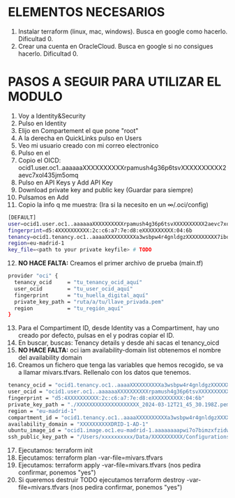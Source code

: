 # ELEMENTOS NECESARIOS

1. Instalar terraform (linux, mac, windows). Busca en google como hacerlo. Dificultad 0.
2. Crear una cuenta en OracleCloud. Busca en google si no consigues hacerlo. Dificultad 0.

# PASOS A SEGUIR PARA UTILIZAR EL MODULO

1. Voy a Identity&Security
2. Pulso en Identity
3. Elijo en Compartement el que pone "root"
4. A la derecha en QuickLinks pulso en Users
5. Veo mi usuario creado con mi correo electronico
6. Pulso en el
7. Copio el OICD: ocid1.user.oc1..aaaaaaXXXXXXXXXXrpamush4g36p6tsvXXXXXXXXXX2aevc7xol435jm5omq
8. Pulso en API Keys y Add API Key
9. Download private key and public key (Guardar para siempre)
10. Pulsamos en Add
11. Copio la info q me muestra: (Ira si la necesito en un ∞/.oci/config)

```bash
[DEFAULT]
user=ocid1.user.oc1..aaaaaaXXXXXXXXXXrpamush4g36p6tsvXXXXXXXXXX2aevc7xol435jm5omq
fingerprint=d5:4XXXXXXXXXX:2c:c6:a7:7e:d8:eXXXXXXXXXX:04:6b
tenancy=ocid1.tenancy.oc1..aaaaXXXXXXXXXXa3wsbpw4r4gnldgzXXXXXXXXXX7ibozkcmwlchksxe3lsa
region=eu-madrid-1
key_file=<path to your private keyfile> # TODO
```

12. **NO HACE FALTA:** Creamos el primer archivo de prueba (main.tf)

```bash
provider "oci" {
  tenancy_ocid     = "tu_tenancy_ocid_aquí"
  user_ocid        = "tu_user_ocid_aquí"
  fingerprint      = "tu_huella_digital_aquí"
  private_key_path = "ruta/a/tu/llave_privada.pem"
  region           = "tu_región_aquí"
}
```

13. Para el Compartiment ID, desde Identity vas a Compartiment, hay uno creado por defecto, pulsas en el y podras copiar el ID.
14. En buscar, buscas: Tenancy details y desde ahi sacas el tenancy_oicd
15. **NO HACE FALTA:** oci iam availability-domain list obtenemos el nombre del availability domain
16. Creamos un fichero que tenga las variables que hemos recogido, se va a llamar mivars.tfvars. Rellenalo con los datos que tenemos.

```bash
tenancy_ocid = "ocid1.tenancy.oc1..aaaaXXXXXXXXXXa3wsbpw4r4gnldgzXXXXXXXXXX7ibozkcmwlchksxe3lsa"
user_ocid = "ocid1.user.oc1..aaaaaaXXXXXXXXXXrpamush4g36p6tsvXXXXXXXXXX2aevc7xol435jm5omq"
fingerprint = "d5:4XXXXXXXXXX:2c:c6:a7:7e:d8:eXXXXXXXXXX:04:6b"
private_key_path = "./XXXXXXXXXXXXXXXXXXXX_2024-03-12T21_45_30.198Z.pem"
region = "eu-madrid-1"
compartment_id = "ocid1.tenancy.oc1..aaaaXXXXXXXXXXa3wsbpw4r4gnldgzXXXXXXXXXX7ibozkcmwlchksxe3lsa"
availability_domain = "XXXXXXXXXXDRID-1-AD-1"
ubuntu_image_id = "ocid1.image.oc1.eu-madrid-1.aaaaaaaapwi7o7bimzxfzidwhsp3a6mcf76v45ydhdgrsva6lu4d5nbj6fkq"
ssh_public_key_path = "/Users/xxxxxxxxxx/Data/XXXXXXXXXX/Configurations/ssh-keys/XXXXXXXX.pub"
```

17. Ejecutamos: terraform init
18. Ejecutamos: terraform plan -var-file=mivars.tfvars
19. Ejecutamos: terraform apply -var-file=mivars.tfvars (nos pedira confirmar, ponemos "yes")
20. Si queremos destruir TODO ejecutamos terraform destroy -var-file=mivars.tfvars (nos pedira confirmar, ponemos "yes")
